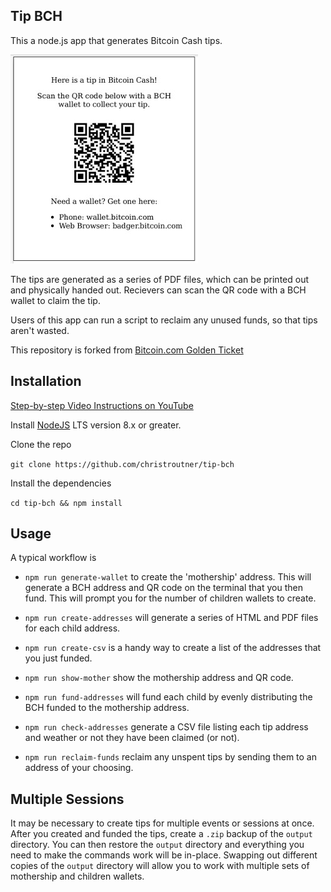 ## Tip BCH
This a node.js app that generates Bitcoin Cash tips.

![Tip Example](images/example300.jpg)

The tips are generated as a series of PDF files, which can be printed out and
physically handed out. Recievers can scan the QR code with a BCH wallet to claim
the tip.

Users of this app can run a script to reclaim any unused funds, so that tips
aren't wasted.

This repository is forked from
[Bitcoin.com Golden Ticket](https://github.com/Bitcoin-com/golden-ticket)

## Installation

[Step-by-step Video Instructions on YouTube](https://youtu.be/qFGjQ277h_A)

Install [NodeJS](http://nodejs.org/) LTS version 8.x or greater.

Clone the repo

`git clone https://github.com/christroutner/tip-bch`

Install the dependencies

`cd tip-bch && npm install`

## Usage

A typical workflow is

- `npm run generate-wallet` to create the 'mothership' address. This will generate
a BCH address and QR code on the terminal that you then fund. This will prompt
you for the number of children wallets to create.

- `npm run create-addresses` will generate a series of HTML and PDF files for
each child address.

- `npm run create-csv` is a handy way to create a list of the addresses that you
just funded.

- `npm run show-mother` show the mothership address and QR code.

- `npm run fund-addresses` will fund each child by evenly distributing the BCH
funded to the mothership address.

- `npm run check-addresses` generate a CSV file listing each tip address and
weather or not they have been claimed (or not).

- `npm run reclaim-funds` reclaim any unspent tips by sending them to an address
of your choosing.

## Multiple Sessions
It may be necessary to create tips for multiple events or sessions at once. After
you created and funded the tips, create a `.zip` backup of the `output` directory.
You can then restore the `output` directory and everything you need to make the
commands work will be in-place. Swapping out different copies of the `output`
directory will allow you to work with multiple sets of mothership and children
wallets.
